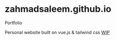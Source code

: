 # zahmadsaleem.github.io
Portfolio

Personal website built on vue.js & tailwind css
[WIP](https://portfo-io.netlify.com/)

